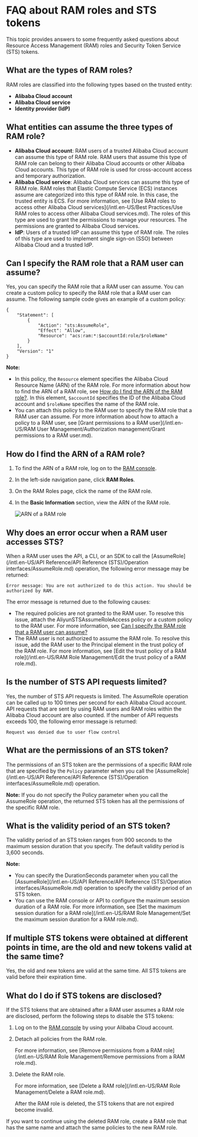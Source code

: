# FAQ about RAM roles and STS tokens

This topic provides answers to some frequently asked questions about Resource Access Management \(RAM\) roles and Security Token Service \(STS\) tokens.

## What are the types of RAM roles?

RAM roles are classified into the following types based on the trusted entity:

-   **Alibaba Cloud account**
-   **Alibaba Cloud service**
-   **Identity provider \(IdP\)**

## What entities can assume the three types of RAM role?

-   **Alibaba Cloud account**: RAM users of a trusted Alibaba Cloud account can assume this type of RAM role. RAM users that assume this type of RAM role can belong to their Alibaba Cloud accounts or other Alibaba Cloud accounts. This type of RAM role is used for cross-account access and temporary authorization.
-   **Alibaba Cloud service**: Alibaba Cloud services can assume this type of RAM role. RAM roles that Elastic Compute Service \(ECS\) instances assume are categorized into this type of RAM role. In this case, the trusted entity is ECS. For more information, see [Use RAM roles to access other Alibaba Cloud services](/intl.en-US/Best Practices/Use RAM roles to access other Alibaba Cloud services.md). The roles of this type are used to grant the permissions to manage your resources. The permissions are granted to Alibaba Cloud services.
-   **IdP**: Users of a trusted IdP can assume this type of RAM role. The roles of this type are used to implement single sign-on \(SSO\) between Alibaba Cloud and a trusted IdP.

## Can I specify the RAM role that a RAM user can assume?

Yes, you can specify the RAM role that a RAM user can assume. You can create a custom policy to specify the RAM role that a RAM user can assume. The following sample code gives an example of a custom policy:

```
{
    "Statement": [
        {
            "Action": "sts:AssumeRole",
            "Effect": "Allow",
            "Resource": "acs:ram:*:$accountId:role/$roleName"
        }
    ],
    "Version": "1"
}
```

**Note:**

-   In this policy, the `Resource` element specifies the Alibaba Cloud Resource Name \(ARN\) of the RAM role. For more information about how to find the ARN of a RAM role, see [How do I find the ARN of the RAM role?](#section_qbw_mhy_173). In this element, `$accountId` specifies the ID of the Alibaba Cloud account and `$roleName` specifies the name of the RAM role.
-   You can attach this policy to the RAM user to specify the RAM role that a RAM user can assume. For more information about how to attach a policy to a RAM user, see [Grant permissions to a RAM user](/intl.en-US/RAM User Management/Authorization management/Grant permissions to a RAM user.md).

## How do I find the ARN of a RAM role?

1.  To find the ARN of a RAM role, log on to the [RAM console](https://ram.console.aliyun.com/).
2.  In the left-side navigation pane, click **RAM Roles**.
3.  On the RAM Roles page, click the name of the RAM role.
4.  In the **Basic Information** section, view the ARN of the RAM role.

    ![ ARN of a RAM role](https://static-aliyun-doc.oss-accelerate.aliyuncs.com/assets/img/en-US/2801914951/p60601.png)


## Why does an error occur when a RAM user accesses STS?

When a RAM user uses the API, a CLI, or an SDK to call the [AssumeRole](/intl.en-US/API Reference/API Reference (STS)/Operation interfaces/AssumeRole.md) operation, the following error message may be returned:

```
Error message: You are not authorized to do this action. You should be authorized by RAM.
```

The error message is returned due to the following causes:

-   The required policies are not granted to the RAM user. To resolve this issue, attach the AliyunSTSAssumeRoleAccess policy or a custom policy to the RAM user. For more information, see [Can I specify the RAM role that a RAM user can assume?](#section_c5c_e3t_at9)
-   The RAM user is not authorized to assume the RAM role. To resolve this issue, add the RAM user to the Principal element in the trust policy of the RAM role. For more information, see [Edit the trust policy of a RAM role](/intl.en-US/RAM Role Management/Edit the trust policy of a RAM role.md).

## Is the number of STS API requests limited?

Yes, the number of STS API requests is limited. The AssumeRole operation can be called up to 100 times per second for each Alibaba Cloud account. API requests that are sent by using RAM users and RAM roles within the Alibaba Cloud account are also counted. If the number of API requests exceeds 100, the following error message is returned:

```
Request was denied due to user flow control
```

## What are the permissions of an STS token?

The permissions of an STS token are the permissions of a specific RAM role that are specified by the `Policy` parameter when you call the [AssumeRole](/intl.en-US/API Reference/API Reference (STS)/Operation interfaces/AssumeRole.md) operation.

**Note:** If you do not specify the Policy parameter when you call the AssumeRole operation, the returned STS token has all the permissions of the specific RAM role.

## What is the validity period of an STS token?

The validity period of an STS token ranges from 900 seconds to the maximum session duration that you specify. The default validity period is 3,600 seconds.

**Note:**

-   You can specify the DurationSeconds parameter when you call the [AssumeRole](/intl.en-US/API Reference/API Reference (STS)/Operation interfaces/AssumeRole.md) operation to specify the validity period of an STS token.
-   You can use the RAM console or API to configure the maximum session duration of a RAM role. For more information, see [Set the maximum session duration for a RAM role](/intl.en-US/RAM Role Management/Set the maximum session duration for a RAM role.md).

## If multiple STS tokens were obtained at different points in time, are the old and new tokens valid at the same time?

Yes, the old and new tokens are valid at the same time. All STS tokens are valid before their expiration time.

## What do I do if STS tokens are disclosed?

If the STS tokens that are obtained after a RAM user assumes a RAM role are disclosed, perform the following steps to disable the STS tokens:

1.  Log on to the [RAM console](https://ram.console.aliyun.com/) by using your Alibaba Cloud account.
2.  Detach all policies from the RAM role.

    For more information, see [Remove permissions from a RAM role](/intl.en-US/RAM Role Management/Remove permissions from a RAM role.md).

3.  Delete the RAM role.

    For more information, see [Delete a RAM role](/intl.en-US/RAM Role Management/Delete a RAM role.md).

    After the RAM role is deleted, the STS tokens that are not expired become invalid.


If you want to continue using the deleted RAM role, create a RAM role that has the same name and attach the same policies to the new RAM role.

